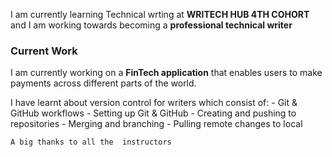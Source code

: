 I am currently learning Technical wrting at **WRITECH HUB 4TH COHORT** and I am working towards becoming a **professional technical writer**

### Current Work

I am currently working on a **FinTech application** that enables users to make payments across different parts of the world.


I have learnt about version control for writers which consist of:
    - Git & GitHub workflows
    - Setting up Git & GitHub 
    - Creating and pushing to repositories
    - Merging and branching
    - Pulling remote changes to local

    A big thanks to all the  instructors